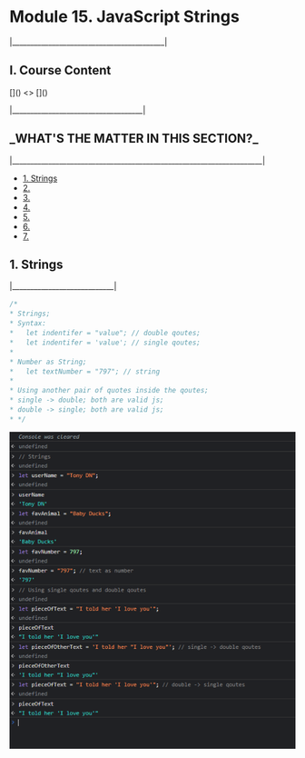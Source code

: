 <h1>Module 15. JavaScript Strings</h1>
<p>|__________________________________________|</p>

<h2>I. Course Content</h2>
[]()
<>
[]()
<p>|____________________________________|</p>


<h2>_WHAT'S THE MATTER IN THIS SECTION?_</h2>
<p>|_____________________________________________________________________|</p>


<p id="goUP"></p>
<ul>
    <li><a href="#u1">1. Strings</a></li>
    <li><a href="#u2">2. </a></li>
    <li><a href="#u3">3. </a></li>
    <li><a href="#u4">4. </a></li>
    <li><a href="#u5">5. </a></li>
    <li><a href="#u6">6. </a></li>
    <li><a href="#u7">7. </a></li>
</ul>


<h2 id="u1">1. Strings</h2>
<p>|____________________________|</p>

```javascript
/*
* Strings;
* Syntax:
*   let indentifer = "value"; // double qoutes;
*   let indentifer = 'value'; // single qoutes;
* 
* Number as String;
*   let textNumber = "797"; // string
* 
* Using another pair of quotes inside the qoutes;
* single -> double; both are valid js;
* double -> single; both are valid js;
* */
```
![introStrings](https://github.com/TonyDN98/web_camp/blob/main/M15_JavaScriptStrings&More/ss/intoStringsJs.png?raw=true)




